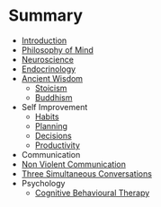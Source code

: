 # Summary

* [Introduction](README.md)
* [Philosophy of Mind](philosophyofmind.md)
* [Neuroscience](neuroscience.md)
* [Endocrinology](endocrinology.md)
* [Ancient Wisdom](ancientwisdom/ancientwisdom.md)
  * [Stoicism](ancientwisdom/stoicism.md)
  * [Buddhism](ancientwisdom/buddhism.md)
* Self Improvement
  * [Habits](selfimprovement/habits.md)
  * [Planning](selfimprovement/planning.md)
  * [Decisions](selfimprovement/decisions.md)
  * [Productivity](selfimprovement/productivity.md)
* Communication
* [Non Violent Communication](communication/nvc.md)
* [Three Simultaneous Conversations](threeconversations.md)
* Psychology
  * [Cognitive Behavioural Therapy](psychology/cbt.md)

